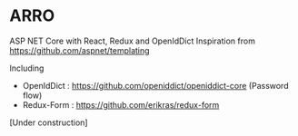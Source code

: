 # ARRO
ASP NET Core with React, Redux and OpenIdDict
Inspiration from https://github.com/aspnet/templating

Including
- OpenIdDict : https://github.com/openiddict/openiddict-core (Password flow)
- Redux-Form : https://github.com/erikras/redux-form

[Under construction]
